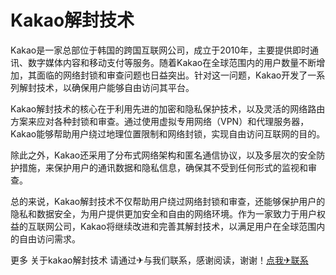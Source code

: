 # Kakao解封技术

Kakao是一家总部位于韩国的跨国互联网公司，成立于2010年，主要提供即时通讯、数字媒体内容和移动支付等服务。随着Kakao在全球范围内的用户数量不断增加，其面临的网络封锁和审查问题也日益突出。针对这一问题，Kakao开发了一系列解封技术，以确保用户能够自由访问其平台。

Kakao解封技术的核心在于利用先进的加密和隐私保护技术，以及灵活的网络路由方案来应对各种封锁和审查。通过使用虚拟专用网络（VPN）和代理服务器，Kakao能够帮助用户绕过地理位置限制和网络封锁，实现自由访问互联网的目的。

除此之外，Kakao还采用了分布式网络架构和匿名通信协议，以及多层次的安全防护措施，来保护用户的通讯数据和隐私信息，确保其不受到任何形式的监视和审查。

总的来说，Kakao解封技术不仅帮助用户绕过网络封锁和审查，还能够保护用户的隐私和数据安全，为用户提供更加安全和自由的网络环境。作为一家致力于用户权益的互联网公司，Kakao将继续改进和完善其解封技术，以满足用户在全球范围内的自由访问需求。

更多 关于kakao解封技术 请通过✈与我们联系，感谢阅读，谢谢！[点我✈联系](https://c.k02.cc)